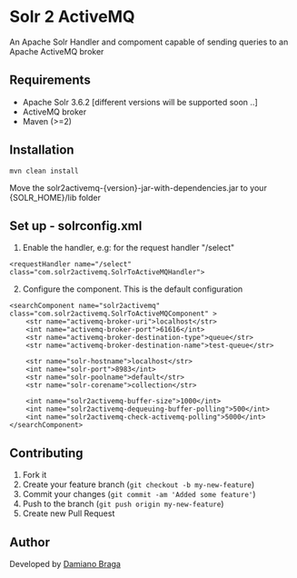 # Solr 2 ActiveMQ
An Apache Solr Handler and compoment capable of sending queries to an Apache ActiveMQ broker
## Requirements
* Apache Solr 3.6.2 [different versions will be supported soon ..]
* ActiveMQ broker
* Maven (>=2)

## Installation
	mvn clean install

Move the solr2activemq-{version}-jar-with-dependencies.jar to your {SOLR_HOME}/lib folder

## Set up - solrconfig.xml
1. Enable the handler, e.g: for the request handler "/select"
```
<requestHandler name="/select" class="com.solr2activemq.SolrToActiveMQHandler">
```
2. Configure the component. This is the default configuration
```
<searchComponent name="solr2activemq"  	  class="com.solr2activemq.SolrToActiveMQComponent" >
    <str name="activemq-broker-uri">localhost</str>
    <int name="activemq-broker-port">61616</int>
    <str name="activemq-broker-destination-type">queue</str>
    <str name="activemq-broker-destination-name">test-queue</str>

    <str name="solr-hostname">localhost</str>
    <int name="solr-port">8983</int>
    <str name="solr-poolname">default</str>
    <str name="solr-corename">collection</str>

    <int name="solr2activemq-buffer-size">1000</int>
    <int name="solr2activemq-dequeuing-buffer-polling">500</int>
    <int name="solr2activemq-check-activemq-polling">5000</int>
</searchComponent>
```

## Contributing
1. Fork it
2. Create your feature branch (`git checkout -b my-new-feature`)
3. Commit your changes (`git commit -am 'Added some feature'`)
4. Push to the branch (`git push origin my-new-feature`)
5. Create new Pull Request

## Author
Developed by [Damiano Braga](https://github.com/dbraga)
